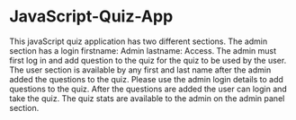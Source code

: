 # JavaScript-Quiz-App

This javaScript quiz application has two different sections. The admin section has a login firstname: Admin lastname: Access. The admin must first log in and add question to the quiz for the quiz to be used by the user. The user section is available by any first and last name after the admin added the questions to the quiz. Please use the admin login details to add questions to the quiz. After the questions are added the user can login and take the quiz. The quiz stats are available to the admin on the admin panel section. 
